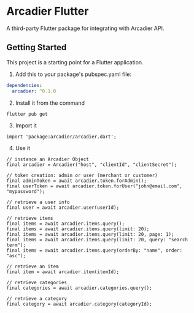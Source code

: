 # Arcadier Flutter

A third-party Flutter package for integrating with Arcadier API.

## Getting Started

This project is a starting point for a Flutter application.

1. Add this to your package's pubspec.yaml file:

```yaml
dependencies:
  arcadier: ^0.1.0
```

2. Install it from the command

`flutter pub get`

3. Import it

`import 'package:arcadier/arcadier.dart';`

4. Use it

```flutter
// instance an Arcadier Object
final arcadier = Arcadier("host", "clientId", "clientSecret");

// token creation: admin or user (merchant or customer)
final adminToken = await arcadier.token.forAdmin();
final userToken = await arcadier.token.forUser("john@email.com", "mypassword");

// retrieve a user info
final user = await arcadier.user(userId);

// retrieve items
final items = await arcadier.items.query();
final items = await arcadier.items.query(limit: 20);
final items = await arcadier.items.query(limit: 20, page: 1);
final items = await arcadier.items.query(limit: 20, query: "search term");
final items = await arcadier.items.query(orderBy: "name", order: "asc");

// retrieve an item
final item = await arcadier.item(itemId);

// retrieve categories
final categories = await arcadier.categories.query();

// retrieve a category
final category = await arcadier.category(categoryId);



```
